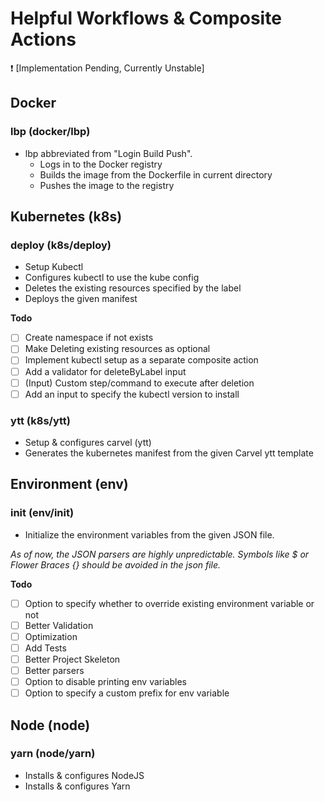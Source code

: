 # Helpful Workflows & Composite Actions

❗ [Implementation Pending, Currently Unstable]

## Docker

### lbp (docker/lbp)

- lbp abbreviated from "Login Build Push".
    - Logs in to the Docker registry
    - Builds the image from the Dockerfile in current directory
    - Pushes the image to the registry

## Kubernetes (k8s)

### deploy (k8s/deploy)

- Setup Kubectl
- Configures kubectl to use the kube config
- Deletes the existing resources specified by the label
- Deploys the given manifest

**Todo**

- [ ] Create namespace if not exists
- [ ] Make Deleting existing resources as optional
- [ ] Implement kubectl setup as a separate composite action
- [ ] Add a validator for deleteByLabel input
- [ ] (Input) Custom step/command to execute after deletion
- [ ] Add an input to specify the kubectl version to install

### ytt (k8s/ytt)

- Setup & configures carvel (ytt)
- Generates the kubernetes manifest from the given Carvel ytt template

## Environment (env)

### init (env/init)

- Initialize the environment variables from the given JSON file.

*As of now, the JSON parsers are highly unpredictable. Symbols like $ or Flower Braces {} should be avoided in the json
file.*

**Todo**

- [ ] Option to specify whether to override existing environment variable or not
- [ ] Better Validation
- [ ] Optimization
- [ ] Add Tests
- [ ] Better Project Skeleton
- [ ] Better parsers
- [ ] Option to disable printing env variables
- [ ] Option to specify a custom prefix for env variable

## Node (node)

### yarn (node/yarn)

- Installs & configures NodeJS
- Installs & configures Yarn
